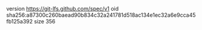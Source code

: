 version https://git-lfs.github.com/spec/v1
oid sha256:a87300c260baead90b834c32a241781d518ac134e1ec32a6e9cca45fb125a392
size 356
